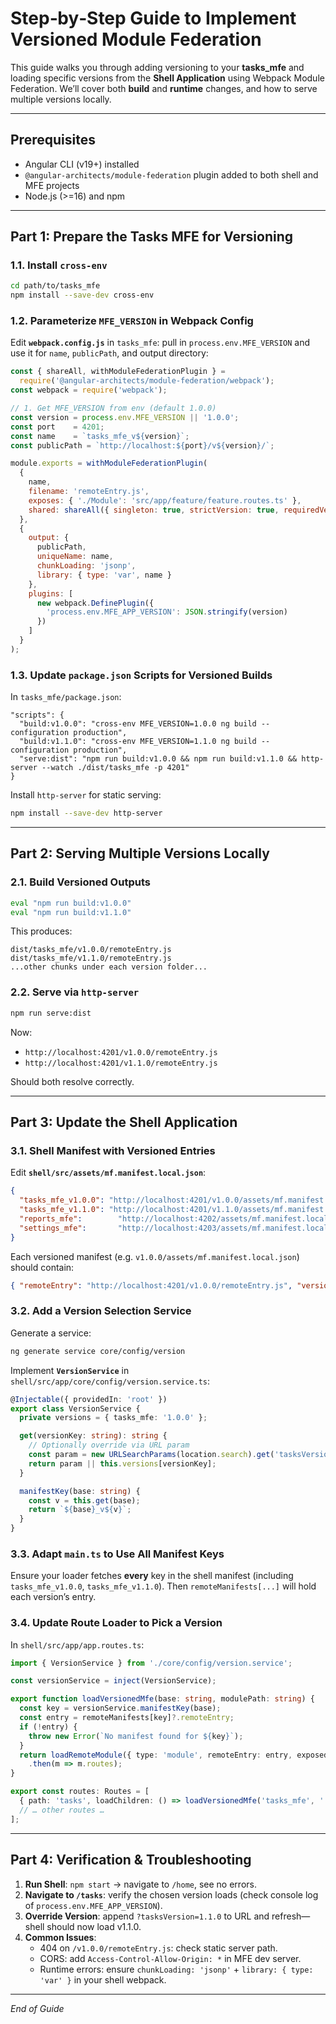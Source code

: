 # Step‑by‑Step Guide to Implement Versioned Module Federation

This guide walks you through adding versioning to your **tasks_mfe** and loading specific versions from the **Shell Application** using Webpack Module Federation. We’ll cover both **build** and **runtime** changes, and how to serve multiple versions locally.

---

## Prerequisites

- Angular CLI (v19+) installed
- `@angular-architects/module-federation` plugin added to both shell and MFE projects
- Node.js (>=16) and npm

---

## Part 1: Prepare the Tasks MFE for Versioning

### 1.1. Install `cross-env`

```bash
cd path/to/tasks_mfe
npm install --save-dev cross-env
```

### 1.2. Parameterize `MFE_VERSION` in Webpack Config

Edit **`webpack.config.js`** in `tasks_mfe`: pull in `process.env.MFE_VERSION` and use it for `name`, `publicPath`, and output directory:

```js
const { shareAll, withModuleFederationPlugin } =
  require('@angular-architects/module-federation/webpack');
const webpack = require('webpack');

// 1. Get MFE_VERSION from env (default 1.0.0)
const version = process.env.MFE_VERSION || '1.0.0';
const port    = 4201;
const name    = `tasks_mfe_v${version}`;
const publicPath = `http://localhost:${port}/v${version}/`;

module.exports = withModuleFederationPlugin(
  {
    name,
    filename: 'remoteEntry.js',
    exposes: { './Module': 'src/app/feature/feature.routes.ts' },
    shared: shareAll({ singleton: true, strictVersion: true, requiredVersion: 'auto' })
  },
  {
    output: {
      publicPath,
      uniqueName: name,
      chunkLoading: 'jsonp',
      library: { type: 'var', name }
    },
    plugins: [
      new webpack.DefinePlugin({
        'process.env.MFE_APP_VERSION': JSON.stringify(version)
      })
    ]
  }
);
```

### 1.3. Update `package.json` Scripts for Versioned Builds

In `tasks_mfe/package.json`:

```jsonc
"scripts": {
  "build:v1.0.0": "cross-env MFE_VERSION=1.0.0 ng build --configuration production",
  "build:v1.1.0": "cross-env MFE_VERSION=1.1.0 ng build --configuration production",
  "serve:dist": "npm run build:v1.0.0 && npm run build:v1.1.0 && http-server --watch ./dist/tasks_mfe -p 4201"
}
```

Install `http-server` for static serving:

```bash
npm install --save-dev http-server
```

---

## Part 2: Serving Multiple Versions Locally

### 2.1. Build Versioned Outputs

```bash
eval "npm run build:v1.0.0"
eval "npm run build:v1.1.0"
```

This produces:
```
dist/tasks_mfe/v1.0.0/remoteEntry.js
dist/tasks_mfe/v1.1.0/remoteEntry.js
...other chunks under each version folder...
```

### 2.2. Serve via `http-server`

```bash
npm run serve:dist
```

Now:
- `http://localhost:4201/v1.0.0/remoteEntry.js`
- `http://localhost:4201/v1.1.0/remoteEntry.js`

Should both resolve correctly.

---

## Part 3: Update the Shell Application

### 3.1. Shell Manifest with Versioned Entries

Edit **`shell/src/assets/mf.manifest.local.json`**:

```json
{
  "tasks_mfe_v1.0.0": "http://localhost:4201/v1.0.0/assets/mf.manifest.local.json",
  "tasks_mfe_v1.1.0": "http://localhost:4201/v1.1.0/assets/mf.manifest.local.json",
  "reports_mfe":        "http://localhost:4202/assets/mf.manifest.local.json",
  "settings_mfe":       "http://localhost:4203/assets/mf.manifest.local.json"
}
```

Each versioned manifest (e.g. `v1.0.0/assets/mf.manifest.local.json`) should contain:

```json
{ "remoteEntry": "http://localhost:4201/v1.0.0/remoteEntry.js", "version": "1.0.0" }
```

### 3.2. Add a Version Selection Service

Generate a service:
```bash
ng generate service core/config/version
```

Implement **`VersionService`** in `shell/src/app/core/config/version.service.ts`:

```ts
@Injectable({ providedIn: 'root' })
export class VersionService {
  private versions = { tasks_mfe: '1.0.0' };

  get(versionKey: string): string {
    // Optionally override via URL param
    const param = new URLSearchParams(location.search).get('tasksVersion');
    return param || this.versions[versionKey];
  }

  manifestKey(base: string) {
    const v = this.get(base);
    return `${base}_v${v}`;
  }
}
```

### 3.3. Adapt `main.ts` to Use All Manifest Keys

Ensure your loader fetches **every** key in the shell manifest (including `tasks_mfe_v1.0.0`, `tasks_mfe_v1.1.0`). Then `remoteManifests[...]` will hold each version’s entry.

### 3.4. Update Route Loader to Pick a Version

In `shell/src/app/app.routes.ts`:

```ts
import { VersionService } from './core/config/version.service';

const versionService = inject(VersionService);

export function loadVersionedMfe(base: string, modulePath: string) {
  const key = versionService.manifestKey(base);
  const entry = remoteManifests[key]?.remoteEntry;
  if (!entry) {
    throw new Error(`No manifest found for ${key}`);
  }
  return loadRemoteModule({ type: 'module', remoteEntry: entry, exposedModule: modulePath })
    .then(m => m.routes);
}

export const routes: Routes = [
  { path: 'tasks', loadChildren: () => loadVersionedMfe('tasks_mfe', './Module') },
  // … other routes …
];
```

---

## Part 4: Verification & Troubleshooting

1. **Run Shell**: `npm start` → navigate to `/home`, see no errors.  
2. **Navigate to `/tasks`**: verify the chosen version loads (check console log of `process.env.MFE_APP_VERSION`).  
3. **Override Version**: append `?tasksVersion=1.1.0` to URL and refresh—shell should now load v1.1.0.  
4. **Common Issues**:  
   - 404 on `/v1.0.0/remoteEntry.js`: check static server path.  
   - CORS: add `Access-Control-Allow-Origin: *` in MFE dev server.  
   - Runtime errors: ensure `chunkLoading: 'jsonp'` + `library: { type: 'var' }` in your shell webpack.

---

*End of Guide*

